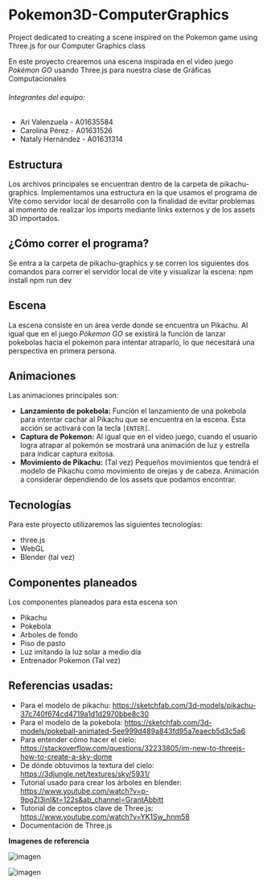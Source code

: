 # Pokemon3D-ComputerGraphics

Project dedicated to creating a scene inspired on the Pokemon game using Three.js for our Computer Graphics class

En este proyecto crearemos una escena inspirada en el video juego *Pokémon GO* usando Three.js para nuestra clase de Gráficas Computacionales
###### Integrantes del equipo:
- Ari Valenzuela - A01635584
- Carolina Pérez - A01631526
- Nataly Hernández - A01631314

## Estructura
Los archivos principales se encuentran dentro de la carpeta de pikachu-graphics.
Implementamos una estructura en la que usamos el programa de Vite como servidor local de desarrollo con la finalidad de evitar problemas al momento de realizar los imports mediante links externos y de los assets 3D importados.

## ¿Cómo correr el programa?
Se entra a la carpeta de pikachu-graphics y se corren los siguientes dos comandos para correr el servidor local de vite y visualizar la escena:
npm install
npm run dev

## Escena
La escena consiste en un área verde donde se encuentra un Pikachu. Al igual que en el juego *Pókemon GO* se existirá la función de lanzar pokebolas hacia el pokemon para intentar atraparlo, lo que necesitará una perspectiva en primera persona.

## Animaciones
Las animaciones principales son:
- **Lanzamiento de pokebola:** Función el lanzamiento de una pokebola para intentar cachar al Pikachu que se encuentra en la escena. Esta acción se activará con la tecla `[ENTER]`.
- **Captura de Pokemon:** Al igual que en el video juego, cuando el usuario logra atrapar al pokemón se mostrará una animación de luz y estrella para indicar captura exitosa.
- **Movimiento de Pikachu:** (Tal vez) Pequeños movimientos que tendrá el modelo de Pikachu como movimiento de orejas y de cabeza. Animación a considerar dependiendo de los assets que podamos encontrar.

## Tecnologías
Para este proyecto utilizaremos las siguientes tecnologías:
- three.js
- WebGL
- Blender (tal vez)

## Componentes planeados
Los componentes planeados para esta escena son
- Pikachu
- Pokebola
- Arboles de fondo
- Piso de pasto
- Luz imitando la luz solar a medio día
- Entrenador Pokemon (Tal vez)


## Referencias usadas:
- Para el modelo de pikachu: https://sketchfab.com/3d-models/pikachu-37c740f674cd4719a1d1d2970bbe8c30
- Para el modelo de la pokebola: https://sketchfab.com/3d-models/pokeball-animated-5ee999d489a843fd95a7eaecb5d3c5a6
- Para entender cómo hacer el cielo: https://stackoverflow.com/questions/32233805/im-new-to-threejs-how-to-create-a-sky-dome
- De dónde obtuvimos la textura del cielo: https://3djungle.net/textures/sky/5931/
- Tutorial usado para crear los árboles en blender: https://www.youtube.com/watch?v=p-9pgZI3inI&t=122s&ab_channel=GrantAbbitt
- Tutorial de conceptos clave de Three.js: https://www.youtube.com/watch?v=YK1Sw_hnm58
- Documentación de Three.js


**Imagenes de referencia**

![imagen](https://user-images.githubusercontent.com/54066974/149452558-66fecd45-5f40-4855-85d8-c8bc7ec5c126.png)

![imagen](https://user-images.githubusercontent.com/54066974/149452588-af03a3c1-3683-4d6e-b431-019edd040b23.png)
